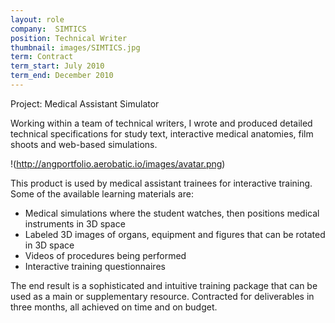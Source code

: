 ```yaml
---
layout: role
company:  SIMTICS
position: Technical Writer
thumbnail: images/SIMTICS.jpg
term: Contract
term_start: July 2010
term_end: December 2010
---
```


Project: Medical Assistant Simulator

Working within a team of technical writers, I wrote and produced detailed technical specifications for study text, interactive medical anatomies, film shoots and web-based simulations.

!(http://angportfolio.aerobatic.io/images/avatar.png)

This product is used by medical assistant trainees for interactive training. Some of the available learning materials are:

* Medical simulations where the student watches, then positions medical instruments in 3D space
* Labeled 3D images of organs, equipment and figures that can be rotated in 3D space
* Videos of procedures being performed
* Interactive training questionnaires

The end result is a sophisticated and intuitive training package that can be used as a main or supplementary resource.
Contracted for deliverables in three months, all achieved on time and on budget.
